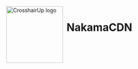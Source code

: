 <img width="150" height="150" align="left" style="float: left; margin: 0 10px 0 0;" alt="CrosshairUp logo" src="https://avatars.githubusercontent.com/u/168317328?s=200&v=4">

# NakamaCDN
